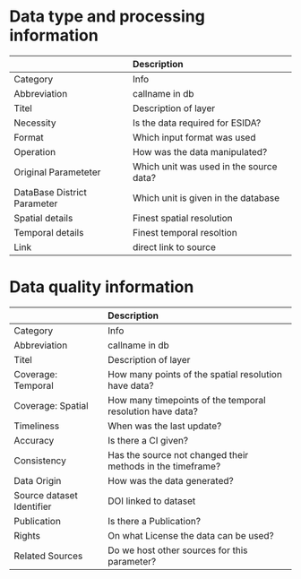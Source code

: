 # Data type and processing information 
|                             | Description                             |
|:----------------------------|:----------------------------------------|
| Category                    | Info                                    |
| Abbreviation                | callname in db                          |
| Titel                       | Description of layer                    |
| Necessity                   | Is the data required for ESIDA?         |
| Format                      | Which input format was used             |
| Operation                   | How was the data manipulated?           |
| Original Parameteter        | Which unit was used in the source data? |
| DataBase District Parameter | Which unit is given in the database     |
| Spatial details             | Finest spatial resolution               |
| Temporal details            | Finest temporal resoltion               |
| Link                        | direct link to source                   |
# Data quality information 
|                           | Description                                                |
|:--------------------------|:-----------------------------------------------------------|
| Category                  | Info                                                       |
| Abbreviation              | callname in db                                             |
| Titel                     | Description of layer                                       |
| Coverage: Temporal        | How many points of the spatial resolution have data?       |
| Coverage: Spatial         | How many timepoints of the temporal resolution have data?  |
| Timeliness                | When was the last update?                                  |
| Accuracy                  | Is there a CI given?                                       |
| Consistency               | Has the source not changed their methods in the timeframe? |
| Data Origin               | How was the data generated?                                |
| Source dataset Identifier | DOI linked to dataset                                      |
| Publication               | Is there a Publication?                                    |
| Rights                    | On what License the data can be used?                      |
| Related Sources           | Do we host other sources for this parameter?               |